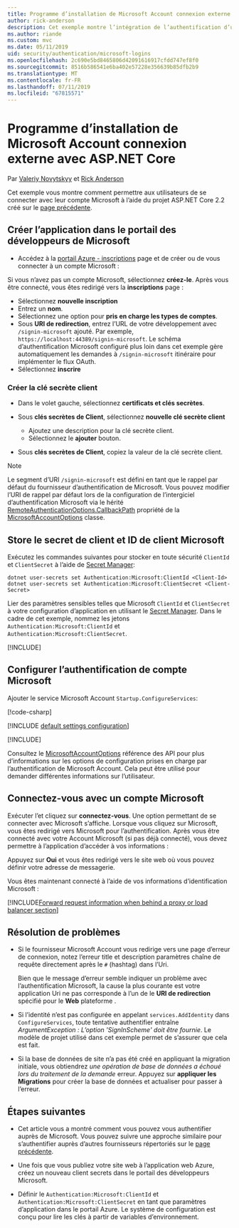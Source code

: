 ```yaml
---
title: Programme d’installation de Microsoft Account connexion externe avec ASP.NET Core
author: rick-anderson
description: Cet exemple montre l’intégration de l’authentification d’utilisateur de compte Microsoft à une application ASP.NET Core existante.
ms.author: riande
ms.custom: mvc
ms.date: 05/11/2019
uid: security/authentication/microsoft-logins
ms.openlocfilehash: 2c690e5bd8465806d42091616917cfdd747ef8f0
ms.sourcegitcommit: 8516b586541e6ba402e57228e356639b85dfb2b9
ms.translationtype: MT
ms.contentlocale: fr-FR
ms.lasthandoff: 07/11/2019
ms.locfileid: "67815571"
---
```

# <a name="microsoft-account-external-login-setup-with-aspnet-core"></a>Programme d’installation de Microsoft Account connexion externe avec ASP.NET Core

Par [Valeriy Novytskyy](https://github.com/01binary) et [Rick Anderson](https://twitter.com/RickAndMSFT)

Cet exemple vous montre comment permettre aux utilisateurs de se connecter avec leur compte Microsoft à l’aide du projet ASP.NET Core 2.2 créé sur le [page précédente](xref:security/authentication/social/index).

## <a name="create-the-app-in-microsoft-developer-portal"></a>Créer l’application dans le portail des développeurs de Microsoft

* Accédez à la [portail Azure - inscriptions](https://go.microsoft.com/fwlink/?linkid=2083908) page et de créer ou de vous connecter à un compte Microsoft :

Si vous n’avez pas un compte Microsoft, sélectionnez **créez-le**. Après vous être connecté, vous êtes redirigé vers la **inscriptions** page :

* Sélectionnez **nouvelle inscription**
* Entrez un **nom**.
* Sélectionnez une option pour **pris en charge les types de comptes**.  <!-- Accounts for any org work with MS domain accounts. Most folks probably want the last option, personal MS accounts -->
* Sous **URI de redirection**, entrez l’URL de votre développement avec `/signin-microsoft` ajouté. Par exemple, `https://localhost:44389/signin-microsoft`. Le schéma d’authentification Microsoft configuré plus loin dans cet exemple gère automatiquement les demandes à `/signin-microsoft` itinéraire pour implémenter le flux OAuth.
* Sélectionnez **inscrire**

### <a name="create-client-secret"></a>Créer la clé secrète client

* Dans le volet gauche, sélectionnez **certificats et clés secrètes**.
* Sous **clés secrètes de Client**, sélectionnez **nouvelle clé secrète client**

  * Ajoutez une description pour la clé secrète client.
  * Sélectionnez le **ajouter** bouton.

* Sous **clés secrètes de Client**, copiez la valeur de la clé secrète client.

> [!NOTE]
> Le segment d’URI `/signin-microsoft` est défini en tant que le rappel par défaut du fournisseur d’authentification de Microsoft. Vous pouvez modifier l’URI de rappel par défaut lors de la configuration de l’intergiciel d’authentification Microsoft via le hérité [RemoteAuthenticationOptions.CallbackPath](/dotnet/api/microsoft.aspnetcore.authentication.remoteauthenticationoptions.callbackpath) propriété de la [MicrosoftAccountOptions](/dotnet/api/microsoft.aspnetcore.authentication.microsoftaccount.microsoftaccountoptions) classe.

## <a name="store-the-microsoft-client-id-and-client-secret"></a>Store le secret de client et ID de client Microsoft

Exécutez les commandes suivantes pour stocker en toute sécurité `ClientId` et `ClientSecret` à l’aide de [Secret Manager](xref:security/app-secrets):

```console
dotnet user-secrets set Authentication:Microsoft:ClientId <Client-Id>
dotnet user-secrets set Authentication:Microsoft:ClientSecret <Client-Secret>
```

Lier des paramètres sensibles telles que Microsoft `ClientId` et `ClientSecret` à votre configuration d’application en utilisant le [Secret Manager](xref:security/app-secrets). Dans le cadre de cet exemple, nommez les jetons `Authentication:Microsoft:ClientId` et `Authentication:Microsoft:ClientSecret`.

[!INCLUDE[](~/includes/environmentVarableColon.md)]

## <a name="configure-microsoft-account-authentication"></a>Configurer l’authentification de compte Microsoft

Ajouter le service Microsoft Account `Startup.ConfigureServices`:

[!code-csharp[](~/security/authentication/social/social-code/StartupMS.cs?name=snippet&highlight=10-14)]

[!INCLUDE [default settings configuration](includes/default-settings.md)]

[!INCLUDE[](includes/chain-auth-providers.md)]

Consultez le [MicrosoftAccountOptions](/dotnet/api/microsoft.aspnetcore.builder.microsoftaccountoptions) référence des API pour plus d’informations sur les options de configuration prises en charge par l’authentification de Microsoft Account. Cela peut être utilisé pour demander différentes informations sur l’utilisateur.

## <a name="sign-in-with-microsoft-account"></a>Connectez-vous avec un compte Microsoft

Exécuter l’et cliquez sur **connectez-vous**. Une option permettant de se connecter avec Microsoft s’affiche. Lorsque vous cliquez sur Microsoft, vous êtes redirigé vers Microsoft pour l’authentification. Après vous être connecté avec votre Account Microsoft (si pas déjà connecté), vous devez permettre à l’application d’accéder à vos informations :

Appuyez sur **Oui** et vous êtes redirigé vers le site web où vous pouvez définir votre adresse de messagerie.

Vous êtes maintenant connecté à l’aide de vos informations d’identification Microsoft :

[!INCLUDE[Forward request information when behind a proxy or load balancer section](includes/forwarded-headers-middleware.md)]

## <a name="troubleshooting"></a>Résolution de problèmes

* Si le fournisseur Microsoft Account vous redirige vers une page d’erreur de connexion, notez l’erreur title et description paramètres chaîne de requête directement après le `#` (hashtag) dans l’Uri.

  Bien que le message d’erreur semble indiquer un problème avec l’authentification Microsoft, la cause la plus courante est votre application Uri ne pas corresponde à l’un de le **URI de redirection** spécifié pour le **Web** plateforme .
* Si l’identité n’est pas configurée en appelant `services.AddIdentity` dans `ConfigureServices`, toute tentative authentifier entraîne *ArgumentException : L’option 'SignInScheme' doit être fournie*. Le modèle de projet utilisé dans cet exemple permet de s’assurer que cela est fait.
* Si la base de données de site n’a pas été créé en appliquant la migration initiale, vous obtiendrez *une opération de base de données a échoué lors du traitement de la demande* erreur. Appuyez sur **appliquer les Migrations** pour créer la base de données et actualiser pour passer à l’erreur.

## <a name="next-steps"></a>Étapes suivantes

* Cet article vous a montré comment vous pouvez vous authentifier auprès de Microsoft. Vous pouvez suivre une approche similaire pour s’authentifier auprès d’autres fournisseurs répertoriés sur le [page précédente](xref:security/authentication/social/index).

* Une fois que vous publiez votre site web à l’application web Azure, créez un nouveau client secrets dans le portail des développeurs Microsoft.

* Définir le `Authentication:Microsoft:ClientId` et `Authentication:Microsoft:ClientSecret` en tant que paramètres d’application dans le portail Azure. Le système de configuration est conçu pour lire les clés à partir de variables d’environnement.